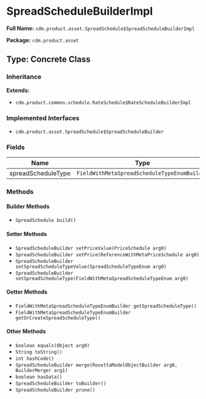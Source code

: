 # SpreadScheduleBuilderImpl

**Full Name:** `cdm.product.asset.SpreadSchedule$SpreadScheduleBuilderImpl`

**Package:** `cdm.product.asset`

## Type: Concrete Class

### Inheritance

**Extends:**
- `cdm.product.common.schedule.RateSchedule$RateScheduleBuilderImpl`

### Implemented Interfaces

- `cdm.product.asset.SpreadSchedule$SpreadScheduleBuilder`

### Fields

| Name | Type | Description |
|------|------|-------------|
| spreadScheduleType | `FieldWithMetaSpreadScheduleTypeEnumBuilder` |  |

### Methods

#### Builder Methods

- `SpreadSchedule build()`

#### Setter Methods

- `SpreadScheduleBuilder setPriceValue(PriceSchedule arg0)`
- `SpreadScheduleBuilder setPrice(ReferenceWithMetaPriceSchedule arg0)`
- `SpreadScheduleBuilder setSpreadScheduleTypeValue(SpreadScheduleTypeEnum arg0)`
- `SpreadScheduleBuilder setSpreadScheduleType(FieldWithMetaSpreadScheduleTypeEnum arg0)`

#### Getter Methods

- `FieldWithMetaSpreadScheduleTypeEnumBuilder getSpreadScheduleType()`
- `FieldWithMetaSpreadScheduleTypeEnumBuilder getOrCreateSpreadScheduleType()`

#### Other Methods

- `boolean equals(Object arg0)`
- `String toString()`
- `int hashCode()`
- `SpreadScheduleBuilder merge(RosettaModelObjectBuilder arg0, BuilderMerger arg1)`
- `boolean hasData()`
- `SpreadScheduleBuilder toBuilder()`
- `SpreadScheduleBuilder prune()`

